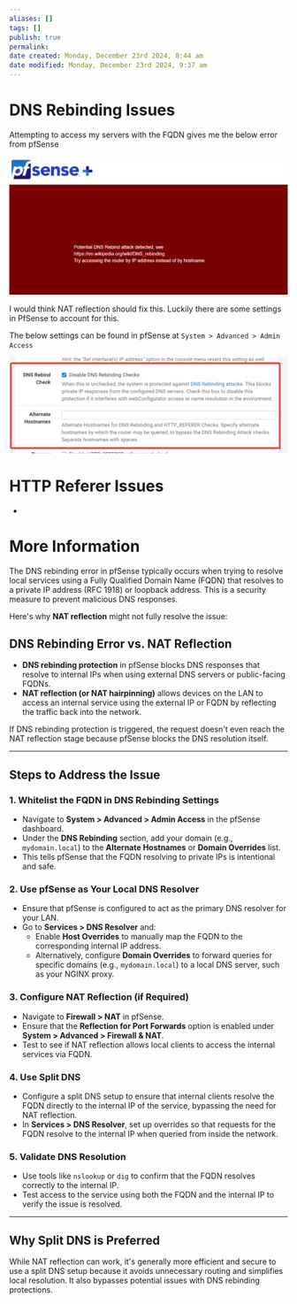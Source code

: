 ```yaml
---
aliases: []
tags: []
publish: true
permalink:
date created: Monday, December 23rd 2024, 8:44 am
date modified: Monday, December 23rd 2024, 9:37 am
---
```


# DNS Rebinding Issues

Attempting to access my servers with the FQDN gives me the below error from pfSense

![](_attachments/file-20241223085655232.png)

I would think NAT reflection should fix this.  Luckily there are some settings in PfSense to account for this.

The below settings can be found in pfSense at `System > Advanced > Admin Access`

![](_attachments/file-20241223085658267.png)

# HTTP Referer Issues

- 

# More Information

The DNS rebinding error in pfSense typically occurs when trying to resolve local services using a Fully Qualified Domain Name (FQDN) that resolves to a private IP address (RFC 1918) or loopback address. This is a security measure to prevent malicious DNS responses.

Here's why **NAT reflection** might not fully resolve the issue:

## DNS Rebinding Error vs. NAT Reflection

- **DNS rebinding protection** in pfSense blocks DNS responses that resolve to internal IPs when using external DNS servers or public-facing FQDNs.
- **NAT reflection (or NAT hairpinning)** allows devices on the LAN to access an internal service using the external IP or FQDN by reflecting the traffic back into the network.

If DNS rebinding protection is triggered, the request doesn't even reach the NAT reflection stage because pfSense blocks the DNS resolution itself.

* * *

## Steps to Address the Issue

### 1. **Whitelist the FQDN in DNS Rebinding Settings**

- Navigate to **System > Advanced > Admin Access** in the pfSense dashboard.
- Under the **DNS Rebinding** section, add your domain (e.g., `mydomain.local`) to the **Alternate Hostnames** or **Domain Overrides** list.
- This tells pfSense that the FQDN resolving to private IPs is intentional and safe.

### 2. **Use pfSense as Your Local DNS Resolver**

- Ensure that pfSense is configured to act as the primary DNS resolver for your LAN.
- Go to **Services > DNS Resolver** and:
    - Enable **Host Overrides** to manually map the FQDN to the corresponding internal IP address.
    - Alternatively, configure **Domain Overrides** to forward queries for specific domains (e.g., `mydomain.local`) to a local DNS server, such as your NGINX proxy.

### 3. **Configure NAT Reflection (if Required)**

- Navigate to **Firewall > NAT** in pfSense.
- Ensure that the **Reflection for Port Forwards** option is enabled under **System > Advanced > Firewall & NAT**.
- Test to see if NAT reflection allows local clients to access the internal services via FQDN.

### 4. **Use Split DNS**

- Configure a split DNS setup to ensure that internal clients resolve the FQDN directly to the internal IP of the service, bypassing the need for NAT reflection.
- In **Services > DNS Resolver**, set up overrides so that requests for the FQDN resolve to the internal IP when queried from inside the network.

### 5. **Validate DNS Resolution**

- Use tools like `nslookup` or `dig` to confirm that the FQDN resolves correctly to the internal IP.
- Test access to the service using both the FQDN and the internal IP to verify the issue is resolved.

* * *

## Why Split DNS is Preferred

While NAT reflection can work, it's generally more efficient and secure to use a split DNS setup because it avoids unnecessary routing and simplifies local resolution. It also bypasses potential issues with DNS rebinding protections.